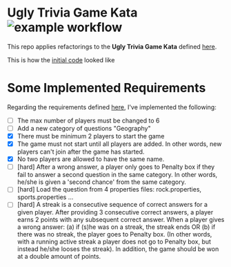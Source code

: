 # Ugly Trivia Game Kata ![example workflow](https://github.com/filipakapog/UglyTriviaGameKata/actions/workflows/build.yml/badge.svg?event=push)

This repo applies refactorings to the **Ugly Trivia Game Kata** defined [here](https://kata-log.rocks/ugly-trivia-kata).

This is how the [initial code](https://github.com/jbrains/trivia/tree/master/java) looked like

# Some Implemented Requirements
Regarding the requirements defined [here](https://github.com/victorrentea/kata-trivia-java), I've implemented the following:
- [ ] The max number of players must be changed to 6
- [ ] Add a new category of questions "Geography"
- [x] There must be minimum 2 players to start the game
- [x] The game must not start until all players are added. In other words, new players can't join after the game has started.
- [x] No two players are allowed to have the same name.
- [ ] [hard] After a wrong answer, a player only goes to Penalty box if they fail to answer a second question in the same category. In other words, he/she is given a 'second chance' from the same category.
- [ ] [hard] Load the question from 4 properties files: rock.properties, sports.properties ...
- [ ] [hard] A streak is a consecutive sequence of correct answers for a given player. After providing 3 consecutive correct answers, a player earns 2 points with any subsequent correct answer. When a player gives a wrong answer: (a) if (s)he was on a streak, the streak ends OR (b) if there was no streak, the player goes to Penalty box. (In other words, with a running active streak a player does not go to Penalty box, but instead he/she looses the streak). In addition, the game should be won at a double amount of points.
